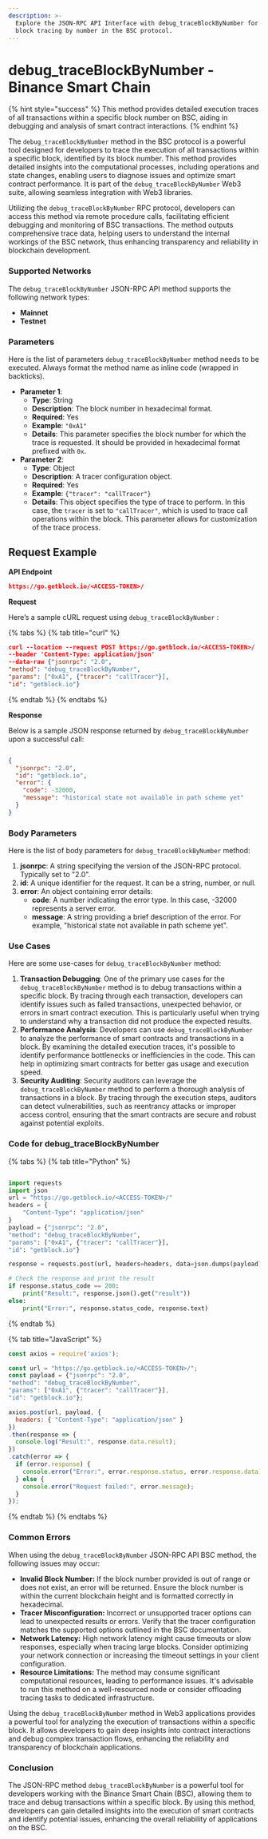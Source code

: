 ```yaml
---
description: >-
  Explore the JSON-RPC API Interface with debug_traceBlockByNumber for detailed
  block tracing by number in the BSC protocol.
---
```


# debug\_traceBlockByNumber - Binance Smart Chain

{% hint style="success" %}
This method provides detailed execution traces of all transactions within a specific block number on BSC, aiding in debugging and analysis of smart contract interactions.
{% endhint %}

The `debug_traceBlockByNumber` method in the BSC protocol is a powerful tool designed for developers to trace the execution of all transactions within a specific block, identified by its block number. This method provides detailed insights into the computational processes, including operations and state changes, enabling users to diagnose issues and optimize smart contract performance. It is part of the `debug_traceBlockByNumber` Web3 suite, allowing seamless integration with Web3 libraries.

Utilizing the `debug_traceBlockByNumber` RPC protocol, developers can access this method via remote procedure calls, facilitating efficient debugging and monitoring of BSC transactions. The method outputs comprehensive trace data, helping users to understand the internal workings of the BSC network, thus enhancing transparency and reliability in blockchain development.

### Supported Networks

The `debug_traceBlockByNumber` JSON-RPC API method supports the following network types:

* **Mainnet**
* **Testnet**

### Parameters

Here is the list of parameters `debug_traceBlockByNumber` method needs to be executed. Always format the method name as inline code (wrapped in backticks).

* **Parameter 1**:
  * **Type**: String
  * **Description**: The block number in hexadecimal format.
  * **Required**: Yes
  * **Example**: `"0xA1"`
  * **Details**: This parameter specifies the block number for which the trace is requested. It should be provided in hexadecimal format prefixed with `0x`.
* **Parameter 2**:
  * **Type**: Object
  * **Description**: A tracer configuration object.
  * **Required**: Yes
  * **Example**: `{"tracer": "callTracer"}`
  * **Details**: This object specifies the type of trace to perform. In this case, the `tracer` is set to `"callTracer"`, which is used to trace call operations within the block. This parameter allows for customization of the trace process.

## Request Example

**API Endpoint**

```json
https://go.getblock.io/<ACCESS-TOKEN>/
```

**Request**

Here’s a sample cURL request using `debug_traceBlockByNumber` :

{% tabs %}
{% tab title="curl" %}
```json
curl --location --request POST https://go.getblock.io/<ACCESS-TOKEN>/
--header 'Content-Type: application/json' 
--data-raw {"jsonrpc": "2.0",
"method": "debug_traceBlockByNumber",
"params": ["0xA1", {"tracer": "callTracer"}],
"id": "getblock.io"}
```
{% endtab %}
{% endtabs %}

**Response**

Below is a sample JSON response returned by `debug_traceBlockByNumber` upon a successful call:

```json

{
  "jsonrpc": "2.0",
  "id": "getblock.io",
  "error": {
    "code": -32000,
    "message": "historical state not available in path scheme yet"
  }
}

```

### Body Parameters

Here is the list of body parameters for `debug_traceBlockByNumber` method:

1. **jsonrpc**: A string specifying the version of the JSON-RPC protocol. Typically set to "2.0".
2. **id**: A unique identifier for the request. It can be a string, number, or null.
3. **error**: An object containing error details:
   * **code**: A number indicating the error type. In this case, -32000 represents a server error.
   * **message**: A string providing a brief description of the error. For example, "historical state not available in path scheme yet".

### Use Cases

Here are some use-cases for `debug_traceBlockByNumber` method:

1. **Transaction Debugging**: One of the primary use cases for the `debug_traceBlockByNumber` method is to debug transactions within a specific block. By tracing through each transaction, developers can identify issues such as failed transactions, unexpected behavior, or errors in smart contract execution. This is particularly useful when trying to understand why a transaction did not produce the expected results.
2. **Performance Analysis**: Developers can use `debug_traceBlockByNumber` to analyze the performance of smart contracts and transactions in a block. By examining the detailed execution traces, it's possible to identify performance bottlenecks or inefficiencies in the code. This can help in optimizing smart contracts for better gas usage and execution speed.
3. **Security Auditing**: Security auditors can leverage the `debug_traceBlockByNumber` method to perform a thorough analysis of transactions in a block. By tracing through the execution steps, auditors can detect vulnerabilities, such as reentrancy attacks or improper access control, ensuring that the smart contracts are secure and robust against potential exploits.

### Code for debug\_traceBlockByNumber

{% tabs %}
{% tab title="Python" %}
```python

import requests
import json
url = "https://go.getblock.io/<ACCESS-TOKEN>/"
headers = {
    "Content-Type": "application/json"
}
payload = {"jsonrpc": "2.0",
"method": "debug_traceBlockByNumber",
"params": ["0xA1", {"tracer": "callTracer"}],
"id": "getblock.io"}

response = requests.post(url, headers=headers, data=json.dumps(payload))

# Check the response and print the result
if response.status_code == 200:
    print("Result:", response.json().get("result"))
else:
    print("Error:", response.status_code, response.text)

```
{% endtab %}

{% tab title="JavaScript" %}
```javascript
const axios = require('axios');

const url = "https://go.getblock.io/<ACCESS-TOKEN>/";
const payload = {"jsonrpc": "2.0",
"method": "debug_traceBlockByNumber",
"params": ["0xA1", {"tracer": "callTracer"}],
"id": "getblock.io"};

axios.post(url, payload, {
  headers: { "Content-Type": "application/json" }
})
.then(response => {
  console.log("Result:", response.data.result);
})
.catch(error => {
  if (error.response) {
    console.error("Error:", error.response.status, error.response.data);
  } else {
    console.error("Request failed:", error.message);
  }
});
```
{% endtab %}
{% endtabs %}

### Common Errors

When using the `debug_traceBlockByNumber` JSON-RPC API BSC method, the following issues may occur:

* **Invalid Block Number:** If the block number provided is out of range or does not exist, an error will be returned. Ensure the block number is within the current blockchain height and is formatted correctly in hexadecimal.
* **Tracer Misconfiguration:** Incorrect or unsupported tracer options can lead to unexpected results or errors. Verify that the tracer configuration matches the supported options outlined in the BSC documentation.
* **Network Latency:** High network latency might cause timeouts or slow responses, especially when tracing large blocks. Consider optimizing your network connection or increasing the timeout settings in your client configuration.
* **Resource Limitations:** The method may consume significant computational resources, leading to performance issues. It's advisable to run this method on a well-resourced node or consider offloading tracing tasks to dedicated infrastructure.

Using the `debug_traceBlockByNumber` method in Web3 applications provides a powerful tool for analyzing the execution of transactions within a specific block. It allows developers to gain deep insights into contract interactions and debug complex transaction flows, enhancing the reliability and transparency of blockchain applications.

### Conclusion

The JSON-RPC method `debug_traceBlockByNumber` is a powerful tool for developers working with the Binance Smart Chain (BSC), allowing them to trace and debug transactions within a specific block. By using this method, developers can gain detailed insights into the execution of smart contracts and identify potential issues, enhancing the overall reliability of applications on the BSC.
